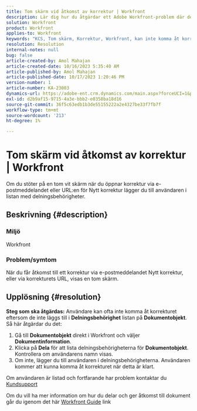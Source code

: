 ```yaml
---
title: Tom skärm vid åtkomst av korrektur | Workfront
description: Lär dig hur du åtgärdar ett Adobe Workfront-problem där det visas en tom skärm vid åtkomst till korrektur. Lägg till användare i listan med delningsbehörigheter.
solution: Workfront
product: Workfront
applies-to: Workfront
keywords: "KCS, Tom skärm, Korrektur, Workfront, kan inte komma åt korrektur, tom skärm för korrektur "
resolution: Resolution
internal-notes: null
bug: false
article-created-by: Amol Mahajan
article-created-date: 10/16/2023 5:35:40 AM
article-published-by: Amol Mahajan
article-published-date: 10/17/2023 1:20:46 PM
version-number: 1
article-number: KA-23003
dynamics-url: https://adobe-ent.crm.dynamics.com/main.aspx?forceUCI=1&pagetype=entityrecord&etn=knowledgearticle&id=c774cfd4-e56b-ee11-8df0-6045bd006239
exl-id: d2b9af15-9715-4a3e-bbb2-e0358ba18d16
source-git-commit: 36f5c63edb1b3de55155222a2e4327be33f7fb7f
workflow-type: tm+mt
source-wordcount: '213'
ht-degree: 1%

---
```


# Tom skärm vid åtkomst av korrektur | Workfront


Om du stöter på en tom vit skärm när du öppnar korrektur via e-postmeddelandet eller URL:en för Nytt korrektur lägger du till användaren i listan med delningsbehörigheter.

## Beskrivning {#description}


### <b>Miljö</b>

Workfront



### <b>Problem/symtom</b>

När du får åtkomst till ett korrektur via e-postmeddelandet Nytt korrektur, eller via korrekturets URL, visas en tom skärm.


## Upplösning {#resolution}

<b>Steg som ska åtgärdas:</b>
Användare kan ofta inte komma åt korrekturet eftersom de inte läggs till i <b>Delningsbehörighet</b> listan på <b>Dokumentobjekt</b>. Så här åtgärdar du det:

1. Gå till <b>Dokumentobjekt</b> direkt i Workfront och väljer <b>Dokumentinformation</b>.
2. Klicka på <b>Dela</b> för att lista delningsbehörigheterna för <b>Dokumentobjekt</b>. Kontrollera om användarens namn visas.
3. Om inte, lägger du till användaren i delningsbehörigheterna. Användaren kommer att kunna komma åt korrekturet när detta är klart.




Om användaren är listad och fortfarande har problem kontaktar du [Kundsupport](https://experienceleague.adobe.com/docs/workfront/using/basics/tips-tricks-for-basics/contact-customer-support.html)



Om du vill ha mer information om hur du delar och ger åtkomst till dokument går du igenom det här [Workfront Guide](https://experienceleague.adobe.com/docs/workfront/using/basics/grant-request-object-permissions/document-permissions.html) link
